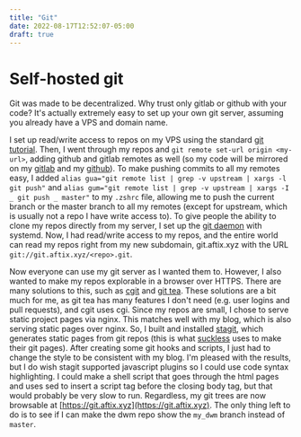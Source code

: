 ```yaml
---
title: "Git"
date: 2022-08-17T12:52:07-05:00
draft: true
---
```


# Self-hosted git

Git was made to be decentralized. Why trust
only gitlab or github with your code? It's actually
extremely easy to set up your own git server, assuming
you already have a VPS and domain name.

I set up read/write access to repos on my
VPS using the standard
[git tutorial](https://git-scm.com/book/en/v2/Git-on-the-Server-Setting-Up-the-Server).
Then, I went through my repos and
`git remote set-url origin <my-url>`, adding
github and gitlab remotes as well (so my code will be
mirrored on my [gitlab](https://gitlab.com/aftix) and my
[github](https://github.com/aftix)). To make pushing commits
to all my remotes easy, I added
`alias gua="git remote list | grep -v upstream | xargs -l git push"`
and
`alias gum="git remote list | grep -v upstream | xargs -I _ git push _ master"`
to my `.zshrc` file, allowing me
to push the current branch or the master branch to all my remotes
(except for upstream, which is usually not a repo I have
write access to). To give people the ability to clone my
repos directly from my server, I set up the
[git daemon](https://git-scm.com/book/en/v2/Git-on-the-Server-Git-Daemon)
with systemd. Now, I had read/write access to my repos, and
the entire world can read my repos right from my new
subdomain, git.aftix.xyz with the URL `git://git.aftix.xyz/<repo>.git`.

Now everyone can use my git server as I wanted them to. However,
I also wanted to make my repos explorable in a browser over HTTPS.
There are many solutions to this, such as [cgit](https://git.zx2c4.com/cgit/about/)
and
[git tea](https://gitea.io/). These solutions are a bit much
for me, as git tea has many features I don't need (e.g. user logins
and pull requests), and cgit uses cgi. Since my repos are small,
I chose to serve static project pages via nginx. This matches well
with my blog, which is also serving static pages over nginx.
So, I built and installed [stagit](https://git.2f30.org/stagit/),
which generates static pages from git repos (this is what
[suckless](https://suckless.org) uses to make their git
pages). After creating some git hooks and scripts, I just had
to change the style to be consistent with my blog. I'm pleased
with the results, but I do wish stagit supported javascript plugins
so I could use code syntax highlighting. I could make a shell script
that goes through the html pages and uses sed to insert a script
tag before the closing body tag, but that would probably be
very slow to run. Regardless, my git trees are now browsable at
[https://git.aftix.xyz](https://git.aftix.xyz). The only
thing left to do is to see if I can make the dwm repo show
the `my_dwm` branch instead of `master`.